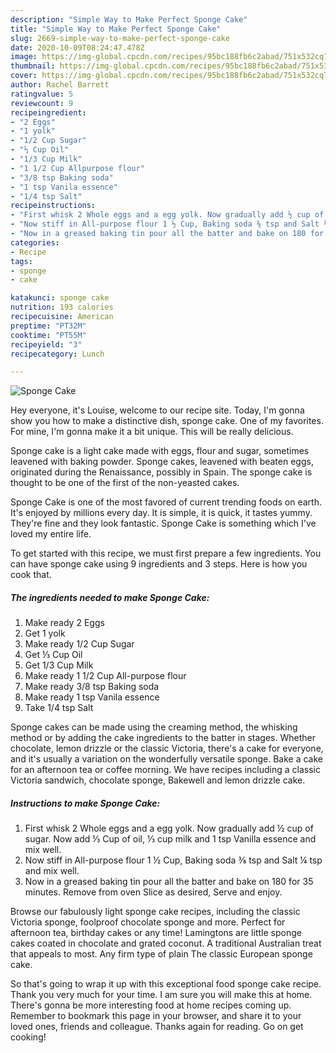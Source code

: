 ```yaml
---
description: "Simple Way to Make Perfect Sponge Cake"
title: "Simple Way to Make Perfect Sponge Cake"
slug: 2669-simple-way-to-make-perfect-sponge-cake
date: 2020-10-09T08:24:47.478Z
image: https://img-global.cpcdn.com/recipes/95bc188fb6c2abad/751x532cq70/sponge-cake-recipe-main-photo.jpg
thumbnail: https://img-global.cpcdn.com/recipes/95bc188fb6c2abad/751x532cq70/sponge-cake-recipe-main-photo.jpg
cover: https://img-global.cpcdn.com/recipes/95bc188fb6c2abad/751x532cq70/sponge-cake-recipe-main-photo.jpg
author: Rachel Barrett
ratingvalue: 5
reviewcount: 9
recipeingredient:
- "2 Eggs"
- "1 yolk"
- "1/2 Cup Sugar"
- "⅓ Cup Oil"
- "1/3 Cup Milk"
- "1 1/2 Cup Allpurpose flour"
- "3/8 tsp Baking soda"
- "1 tsp Vanila essence"
- "1/4 tsp Salt"
recipeinstructions:
- "First whisk 2 Whole eggs and a egg yolk. Now gradually add ½ cup of sugar. Now add ⅓ Cup of oil, ⅓ cup milk and 1 tsp Vanilla essence and mix well."
- "Now stiff in All-purpose flour 1 ½ Cup, Baking soda ⅜ tsp and Salt ¼ tsp and mix well."
- "Now in a greased baking tin pour all the batter and bake on 180 for 35 minutes. Remove from oven Slice as desired, Serve and enjoy."
categories:
- Recipe
tags:
- sponge
- cake

katakunci: sponge cake 
nutrition: 193 calories
recipecuisine: American
preptime: "PT32M"
cooktime: "PT55M"
recipeyield: "3"
recipecategory: Lunch

---
```



![Sponge Cake](https://img-global.cpcdn.com/recipes/95bc188fb6c2abad/751x532cq70/sponge-cake-recipe-main-photo.jpg)

Hey everyone, it's Louise, welcome to our recipe site. Today, I'm gonna show you how to make a distinctive dish, sponge cake. One of my favorites. For mine, I'm gonna make it a bit unique. This will be really delicious.

Sponge cake is a light cake made with eggs, flour and sugar, sometimes leavened with baking powder. Sponge cakes, leavened with beaten eggs, originated during the Renaissance, possibly in Spain. The sponge cake is thought to be one of the first of the non-yeasted cakes.

Sponge Cake is one of the most favored of current trending foods on earth. It's enjoyed by millions every day. It is simple, it is quick, it tastes yummy. They're fine and they look fantastic. Sponge Cake is something which I've loved my entire life.


To get started with this recipe, we must first prepare a few ingredients. You can have sponge cake using 9 ingredients and 3 steps. Here is how you cook that.

<!--inarticleads1-->

##### The ingredients needed to make Sponge Cake:

1. Make ready 2 Eggs
1. Get 1 yolk
1. Make ready 1/2 Cup Sugar
1. Get ⅓ Cup Oil
1. Get 1/3 Cup Milk
1. Make ready 1 1/2 Cup All-purpose flour
1. Make ready 3/8 tsp Baking soda
1. Make ready 1 tsp Vanila essence
1. Take 1/4 tsp Salt


Sponge cakes can be made using the creaming method, the whisking method or by adding the cake ingredients to the batter in stages. Whether chocolate, lemon drizzle or the classic Victoria, there&#39;s a cake for everyone, and it&#39;s usually a variation on the wonderfully versatile sponge. Bake a cake for an afternoon tea or coffee morning. We have recipes including a classic Victoria sandwich, chocolate sponge, Bakewell and lemon drizzle cake. 

<!--inarticleads2-->

##### Instructions to make Sponge Cake:

1. First whisk 2 Whole eggs and a egg yolk. Now gradually add ½ cup of sugar. Now add ⅓ Cup of oil, ⅓ cup milk and 1 tsp Vanilla essence and mix well.
1. Now stiff in All-purpose flour 1 ½ Cup, Baking soda ⅜ tsp and Salt ¼ tsp and mix well.
1. Now in a greased baking tin pour all the batter and bake on 180 for 35 minutes. Remove from oven Slice as desired, Serve and enjoy.


Browse our fabulously light sponge cake recipes, including the classic Victoria sponge, foolproof chocolate sponge and more. Perfect for afternoon tea, birthday cakes or any time! Lamingtons are little sponge cakes coated in chocolate and grated coconut. A traditional Australian treat that appeals to most. Any firm type of plain The classic European sponge cake. 

So that's going to wrap it up with this exceptional food sponge cake recipe. Thank you very much for your time. I am sure you will make this at home. There's gonna be more interesting food at home recipes coming up. Remember to bookmark this page in your browser, and share it to your loved ones, friends and colleague. Thanks again for reading. Go on get cooking!
